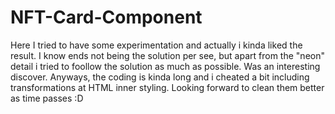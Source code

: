 # NFT-Card-Component
Here I tried to have some experimentation and actually i kinda liked the result. I know ends not being the solution per see, but apart from the "neon" detail i tried to foollow the solution as much as possible. Was an interesting discover. Anyways, the coding is kinda long and i cheated a bit including transformations at HTML inner styling. Looking forward to clean them better as time passes :D
